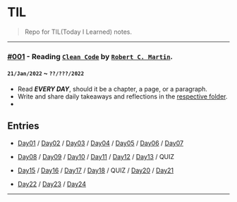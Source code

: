 # TIL
> Repo for TIL(Today I Learned) notes.
---
### [#001](./books/clean%20code#clean-code-by-robert-cecil-martin) - Reading [`Clean Code`](https://www.goodreads.com/book/show/3735293-clean-code) by [`Robert C. Martin`](https://en.wikipedia.org/wiki/Robert_C._Martin).
#### `21/Jan/2022` ~ `??/???/2022`
- Read ***EVERY DAY***, should it be a chapter, a page, or a paragraph.
- Write and share daily takeaways and reflections in the [respective folder](./books/clean%20code).
- 
## Entries
+ [Day01](./books/clean%20code/Day01.md) / [Day02](./books/clean%20code/Day02.md) / [Day03](./books/clean%20code/Day03.md) / [Day04](./books/clean%20code/Day04.md) / [Day05](./books/clean%20code/Day05.md) / [Day06](./books/clean%20code/Day06.md) / [Day07](./books/clean%20code/Day07.md)

+ [Day08](./books/clean%20code/Day08.md) / [Day09](./books/clean%20code/Day09.md) / [Day10](./books/clean%20code/Day10.md) / [Day11](./books/clean%20code/Day11.md) / [Day12](./books/clean%20code/Day12.md) / [Day13](./books/clean%20code/Day13.md) / QUIZ

+ [Day15](./books/clean%20code/Day15.md) / [Day16](./books/clean%20code/Day16.md) / [Day17](./books/clean%20code/Day17.md) / [Day18](./books/clean%20code/Day18.md) / QUIZ / [Day20](./books/clean%20code/Day20.md) / [Day21](./books/clean%20code/Day21.md)

+ [Day22](./books/clean%20code/Day22.md) / [Day23](./books/clean%20code/Day23.md) / [Day24](./books/clean%20code/Day24.md)
---
